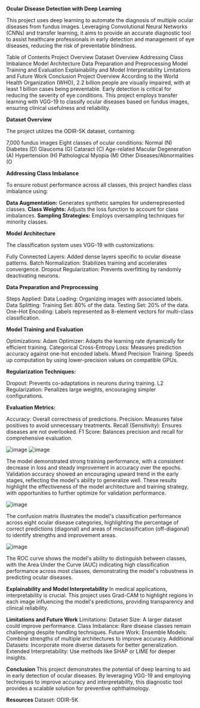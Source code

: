 **Ocular Disease Detection with Deep Learning**

This project uses deep learning to automate the diagnosis of multiple ocular diseases from fundus images. Leveraging Convolutional Neural Networks (CNNs) and transfer learning, it aims to provide an accurate diagnostic tool to assist healthcare professionals in early detection and management of eye diseases, reducing the risk of preventable blindness.

Table of Contents
Project Overview
Dataset Overview
Addressing Class Imbalance
Model Architecture
Data Preparation and Preprocessing
Model Training and Evaluation
Explainability and Model Interpretability
Limitations and Future Work
Conclusion
Project Overview
According to the World Health Organization (WHO), 2.2 billion people are visually impaired, with at least 1 billion cases being preventable. Early detection is critical for reducing the severity of eye conditions. This project employs transfer learning with VGG-19 to classify ocular diseases based on fundus images, ensuring clinical usefulness and reliability.

**Dataset Overview**

The project utilizes the ODIR-5K dataset, containing:

7,000 fundus images
Eight classes of ocular conditions:
Normal (N)
Diabetes (D)
Glaucoma (G)
Cataract (C)
Age-related Macular Degeneration (A)
Hypertension (H)
Pathological Myopia (M)
Other Diseases/Abnormalities (O

**Addressing Class Imbalance**

To ensure robust performance across all classes, this project handles class imbalance using:

**Data Augmentation:** Generates synthetic samples for underrepresented classes.
**Class Weights:** Adjusts the loss function to account for class imbalances.
**Sampling Strategies:** Employs oversampling techniques for minority classes.

**Model Architecture**

The classification system uses VGG-19 with customizations:

Fully Connected Layers: Added dense layers specific to ocular disease patterns.
Batch Normalization: Stabilizes training and accelerates convergence.
Dropout Regularization: Prevents overfitting by randomly deactivating neurons.

**Data Preparation and Preprocessing**

Steps Applied:
Data Loading: Organizing images with associated labels.
Data Splitting:
Training Set: 80% of the data.
Testing Set: 20% of the data.
One-Hot Encoding: Labels represented as 8-element vectors for multi-class classification.

**Model Training and Evaluation**

Optimizations:
Adam Optimizer: Adapts the learning rate dynamically for efficient training.
Categorical Cross-Entropy Loss: Measures prediction accuracy against one-hot encoded labels.
Mixed Precision Training: Speeds up computation by using lower-precision values on compatible GPUs.

**Regularization Techniques:**

Dropout: Prevents co-adaptations in neurons during training.
L2 Regularization: Penalizes large weights, encouraging simpler configurations.

**Evaluation Metrics:**

Accuracy: Overall correctness of predictions.
Precision: Measures false positives to avoid unnecessary treatments.
Recall (Sensitivity): Ensures diseases are not overlooked.
F1 Score: Balances precision and recall for comprehensive evaluation.

![image](https://github.com/user-attachments/assets/77cd8b00-effe-4117-a7bd-96e3c973225a)    ![image](https://github.com/user-attachments/assets/6cdcb791-4de2-4f91-9d1b-81aa7027c9c5)

The model demonstrated strong training performance, with a consistent decrease in loss and steady improvement in accuracy over the epochs. Validation accuracy showed an encouraging upward trend in the early stages, reflecting the model's ability to generalize well. These results highlight the effectiveness of the model architecture and training strategy, with opportunities to further optimize for validation performance.

![image](https://github.com/user-attachments/assets/ea3d946a-ca39-431a-9c17-3636f57aced2)

The confusion matrix illustrates the model's classification performance across eight ocular disease categories, highlighting the percentage of correct predictions (diagonal) and areas of misclassification (off-diagonal) to identify strengths and improvement areas.


![image](https://github.com/user-attachments/assets/b2e88df2-258f-4bd4-95ec-42790d798cdf)

The ROC curve shows the model's ability to distinguish between classes, with the Area Under the Curve (AUC) indicating high classification performance across most classes, demonstrating the model's robustness in predicting ocular diseases.


**Explainability and Model Interpretability**
In medical applications, interpretability is crucial. This project uses Grad-CAM to highlight regions in each image influencing the model's predictions, providing transparency and clinical reliability.

**Limitations and Future Work**
Limitations:
Dataset Size: A larger dataset could improve performance.
Class Imbalance: Rare disease classes remain challenging despite handling techniques.
Future Work:
Ensemble Models: Combine strengths of multiple architectures to improve accuracy.
Additional Datasets: Incorporate more diverse datasets for better generalization.
Extended Interpretability: Use methods like SHAP or LIME for deeper insights.

**Conclusion**
This project demonstrates the potential of deep learning to aid in early detection of ocular diseases. By leveraging VGG-19 and employing techniques to improve accuracy and interpretability, this diagnostic tool provides a scalable solution for preventive ophthalmology.

**Resources**
Dataset: ODIR-5K
